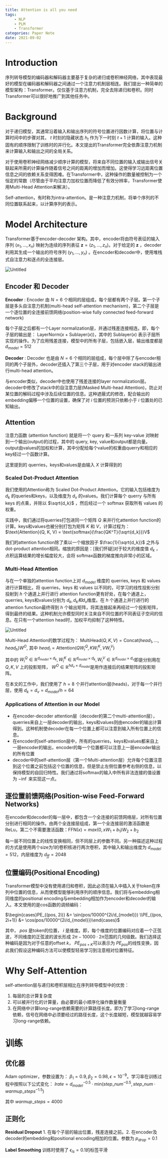 ```yaml
---
title: Attention is all you need
tags:
    - NLP
    - PLM
    - Transformer
categories: Paper Note
date: 2021-09-02
---
```

# Introduction

序列转导模型的编码器和解码器主要基于复杂的递归或卷积神经网络，其中表现最好的模型在编码器和解码器之间通过一个注意力机制层相连。我们提出一种简单的模型架构：Transformer。仅仅基于注意力机制，完全去除递归和卷积。同时Transformer可以很好地推广到其他任务中。

<!--more-->

# Background

对于递归模型，其通常沿着输入和输出序列的符号位置进行因数计算，将位置与计算时间中的步骤对其， $t$ 时刻的隐藏状态 $h_t$ 作为下一时刻 $t+1$ 计算的输入。这种固有的顺序限制了训练时的并行化。本文提出的Transformer完全依靠注意力机制来计算输入和输出之间的全局关系。

对于使用卷积神经网络减少顺序计算的模型，将来自不同位置的输入或输出信号关联起来所需的计算操作随着信号之间的距离的增加而增加。这使得学习远距离位置信息之间的依赖关系变得困难。在Transformer中，这种操作的数量被控制为一个恒定的常数（尽管由于平均注意力加权位置而降低了有效分辨率，Transformer使用Multi-Head Attention来解决）。

Self-attention，有时称为intra-attention。是一种注意力机制，将单个序列的不同位置联系起来，以计算序列的表示。

# Model Architecture

Transformer基于encoder-decoder 架构。其中，encoder将由符号表征的输入序列 $(x_1, ..., x_n)$ 映射为连续的序列表征 $\mathbf{z} = (z_1, ..., z_n)$。对于给定的 $\mathbf{z}$ ，decoder利用其生成一个输出的符号序列 $(y_1, ..., y_n)$ 。在encoder和decoder中，使用堆栈式自注意力和逐点的全连接层。

![Untitled](Attention-is-all-you-need/Untitled.png)

## Encoder 和 Decoder

**Encoder** : Encoder 由 $N = 6$ 个相同的层组成，每个层都有两个子层。第一个子层是多头自注意力机制(multi-head self-attention mechanism)，第二个子层是一个逐位置的全连接前馈网络(position-wise fully connected feed-forward network)

每个子层之后都有一个Layer normalization层，并通过残差连接相连。即，每个子层的输出是： $\text{LayerNorm}(x + \text{Sublayer}(x))$，其中的 $\text{Sublayer}(x)$ 表示子层所实现的操作。为了应用残差连接，模型中的所有子层，包括嵌入层，输出维度都是 $d_{model} = 512$

**Decoder** : Decoder 也是由 $N = 6$ 个相同的层组成，每个层中除了与encoder相同的两个子层外，decoder还插入了第三个子层，用于对encoder stack的输出进行multi-head attention。

与encoder类似，decoder中也使用了残差连接的layer normalization层。decoder中修改了stack中的自注意力层(Masked Multi-head Attention)，防止对某位置的解码过程中涉及后续位置的信息。这种遮蔽式的修改，配合输出的embedding偏移一个位置的设置，确保了对 $i$ 位置的预测只依赖小于 $i$ 位置处的已知输出。

## Attention

注意力函数 (attention function) 就是将一个 query 和一系列 key-value 对映射到一个输出(output)的过程，其中的 query, key, value和output都是向量。output由values的加权和计算，其中分配给每个value的权重由querry和相应的key经过一个函数计算。

这里提到的 querries，keys和values是由输入 $X$ 计算得到的

### Scaled Dot-Product Attention

我们使用的Attention称为 Scaled Dot-Product Attention。它的输入包括维度为 $d_k$ 的queries和keys，以及维度为 $d_v$ 的values。我们计算每个 querry 与所有 keys 的点乘，并除以 $\sqrt{d_k}$ ，然后经过一个 softmax 获取所有 values 的权重。

实践中，我们通过将querries打包进同一个矩阵 $Q$ 来并行化attention function的计算。keys和values也被分别打包为矩阵 $K$ 和 $V$，计算过程为： $\text{Attention}(Q, K, V) = \text{softmax}(\frac{QK^T}{\sqrt{d_k}})V$

我们的attention function除了乘以一个缩放因子 $\frac{1}{\sqrt{d_k}}$ 之外与 dot-product attention相同。缩放的原因是：[我们怀疑]对于较大的维度值 $d_k$ ，点积运算结果的增长幅度较大，会将 softmax函数的梯度推向非常小的区域。

### Multi-Head Attention

与在一个单独的attention function上对 $d_{model}$ 维度的 querries, keys 和 values进行计算相比，将 querries，keys 和 values 以不同的，可学习的线性投影分别投射到 $h$ 个通道上并行进行 attention function更有好处，在每个通道上，querries, keys和values分别为 $d_k, d_k和d_v$维度。在 $h$ 个通道上并行进行的attention function最终得到 $h$ 个输出矩阵，将其连接起来再经过一个投影矩阵，得到最终的结果。这种机制允许模型同时关注来自不同位置的不同表征子空间的信息。在只有一个attention head时，加权平均抑制了这种特性。

![Untitled](Attention-Is-All-You-Need/Untitled1.png)

Multi-Head Attention的数学过程为： $\text{MultiHead}(Q, K, V) = \text{Concat}(head_1, ..., head_h)W^O$, 其中 $head_i = \text{Attention}(QW_i^Q, KW_i^K, VW_i^V)$

其中的 $W_i^Q \in \mathbb{R}^{d_{model}\times d_k}, W_i^K \in \mathbb{R}^{d_{model}\times d_k}, W_i^V \in \mathbb{R}^{d_{model} \times d_v}$即是分别用在 $Q, K, V$ 上的投影矩阵， $W^O\in \mathbb{R}^{hd_v\times d_{model}}$是用作连接后的结果矩阵的投影矩阵。

在本文的工作中，我们使用了 $h = 8$ 个并行attention层(heads)，对于每一个并行层，使用 $d_k = d_v = d_{model}/h = 64$

### Applications of Attention in our Model

- 在encoder-decoder attention层（decoder的第二个multi-attention层），querries来自上一层decoder的输出，keys和values则由encoder的输出计算得到。这种机制使decoder在每一个位置上都可以注意到输入所有位置上的信息。
- 在encoder的self-attention层中，所有的querries，keys和values都来自上一层encoder的输出，encoder的每一个位置都可以注意上一层encoder输出的所有位置
- decoder中的self-attention层（第一个Multi-attention层）允许每个位置注意到这个位置之前包括这个位置的信息，但是禁止左侧位置参考右侧的信息，以保持模型的自回归特性。我们通过将softmax的输入中所有非法连接的值设置为 $-\inf$ 来实现这一点。

## 逐位置前馈网络(Position-wise Feed-Forward Networks)

在encoder和decoder的每一层中，都包含一个全连接的前馈网络层，对所有位置分别进行相同的操作。由两个全连接层组成，第一个全连接层的激活函数是ReLu，第二个不需要激活函数：$\text{FFN}(x) = max(0, xW_1+b_1)W_2 + b_2$

每一层不同位置上的线性变换相同，但不同层上的参数不同。另一种描述这种过程的方式是使用两个size为1的卷积核进行两次卷积，其中输入和输出维度为 $d_{model}=512$，内层维度为 $d_{ff} = 2048$

## 位置编码(Positional Encoding)

Transformer模型中没有使用递归和卷积，因此必须在输入中插入关于token在序列中位置的信息，从而使模型能够利用序列的顺序信息。我们将与embedding相同维度的positional encoding与embedding相加作为encoder和decoder的输入。本文使用的是cos函数的调频编码：

$\begin{cases}PE_{(pos, 2i)} &= \sin(pos/10000^{2i/d_{model}}) \\PE_{(pos, 2i+1)} &= \cos(pos/10000^{2i/d_{model}})\end{cases}$

其中， $pos$ 是token的位置， $i$ 是维度。即，每个维度的位置编码对应着一个正弦波，不同维度的正弦波的波长形成 $2\pi - 10000\cdot 2\pi$范围的几何级数。我们选择这种编码是因为对于任意的offset $k$， $PE_{pos+K}$可以表示为 $PE_{pos}$的线性变换，因此我们假设这种编码方法可以使模型轻易学习到注意相对位置特征。

# Why Self-Attention

self-attention层与递归和卷积层相比在序列转导模型中的优势：

1. 每层的总计算复杂度
2. 可以被并行化的计算量，由必要的最小顺序化操作数量衡量
3. 在网络中计算long-range依赖需要的计算路径长度。即为了学习long-range依赖，信号在网络中必须要经过的路径长度，这个长度越短，模型就越容易学习long-range依赖。

# 训练

## 优化器

Adam optimizer，参数设置为： $\beta_1 = 0.9, \beta_2 = 0.98, \epsilon = 10^{-9}$。学习率在训练过程中按照以下公式变化： $lrate = d_{model}^{-0.5}\cdot \text{min}(step\_num^{-0.5}, step\_num\cdot warmup\_steps^{-1.5})$

其中 $warmup\_steps = 4000$

## 正则化

**Residual Dropout** 1. 在每个子层的输出位置，残差连接之前。2. 在encoder及decoder的embedding和positional encoding相加的位置。参数为 $p_{drop} = 0.1$

**Label Smoothing** 训练时使用了 $\epsilon_{ls} = 0.1$的标签平滑